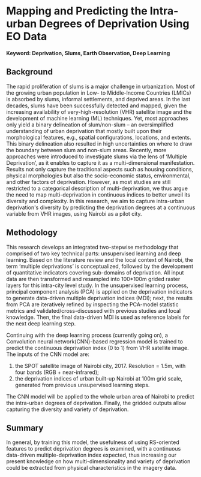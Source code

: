 # Mapping and Predicting the Intra-urban Degrees of Deprivation Using EO Data

**Keyword: Deprivation, Slums, Earth Observation, Deep Learning**  

## Background 
The rapid proliferation of slums is a major challenge in urbanization. Most of the growing urban population in Low- to Middle-Income Countries (LMICs) is absorbed by slums, informal settlements, and deprived areas. In the last decades, slums have been successfully detected and mapped, given the increasing availability of very-high-resolution (VHR) satellite image and the development of machine learning (ML) techniques. Yet, most approaches only yield a binary delineation of slum/non-slum – an oversimplified understanding of urban deprivation that mostly built upon their morphological features, e.g., spatial configurations, locations, and extents. This binary delineation also resulted in high uncertainties on where to draw the boundary between slum and non-slum areas. Recently, more approaches were introduced to investigate slums via the lens of ‘Multiple Deprivation’, as it enables to capture it as a multi-dimensional manifestation. Results not only capture the traditional aspects such as housing conditions, physical morphologies but also the socio-economic status, environmental, and other factors of deprivation. However, as most studies are still restricted to a categorical description of multi-deprivation, we thus argue the need to map multi-deprivation in continuous indices to better unveil its diversity and complexity. In this research, we aim to capture intra-urban deprivation's diversity by predicting the deprivation degrees at a continuous variable from VHR images, using Nairobi as a pilot city. 

## Methodology
This research develops an integrated two-stepwise methodology that comprised of two key technical parts: unsupervised learning and deep learning. Based on the literature review and the local context of Nairobi, the term ‘multiple deprivations’ is conceptualized, followed by the development of quantitative indicators covering sub-domains of deprivation. All input data are then transformed and resampled into 100*100m grided raster layers for this intra-city level study. In the unsupervised learning process, principal component analysis (PCA) is applied on the deprivation indicators to generate data-driven multiple deprivation indices (MDI); next, the results from PCA are iteratively refined by inspecting the PCA-model statistic metrics and validated/cross-discussed with previous studies and local knowledge. Then, the final data-driven MDI is used as reference labels for the next deep learning step. 

Continuing with the deep learning process (currently going on), a Convolution neural network(CNN)-based regression model is trained to predict the continuous deprivation index (0 to 1) from VHR satellite image. The inputs of the CNN model are: 
1) the  SPOT satellite image of Nairobi city, 2017. Resolution = 1.5m, with four bands (RGB + near-infrared); 
2) the deprivation indices of urban built-up Nairobi at 100m grid scale, generated from previous unsupervised learning steps. 

The CNN model will be applied to the whole urban area of Nairobi to predict the intra-urban degrees of deprivation. Finally, the gridded outputs allow capturing the diversity and variety of deprivation.  

## Summary
In general, by training this model, the usefulness of using RS-oriented features to predict deprivation degrees is examined, with a continuous data-driven multiple-deprivation index expected, thus increasing our present knowledge on how multi-dimensionality and variety of deprivation could be extracted from physical characteristics in the imagery data.


